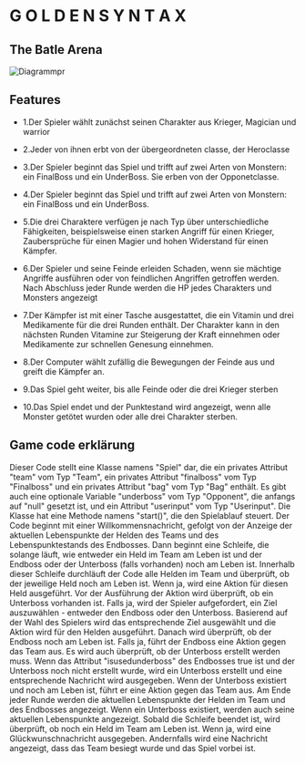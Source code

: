 # G O L D E N S Y N T A X
## The Batle Arena

![Diagrammpr](https://github.com/Many-Al/abschlussproject/assets/130827365/8b3f9006-c65f-403b-b6ea-2f219a83c649)



## Features


- 1.Der Spieler wählt zunächst seinen Charakter aus Krieger, Magician und warrior
- 2.Jeder von ihnen erbt von der übergeordneten classe, der Heroclasse
- 3.Der Spieler beginnt das Spiel und trifft auf zwei Arten von Monstern: ein FinalBoss und ein UnderBoss.
  Sie erben von der Opponetclasse.
- 4.Der Spieler beginnt das Spiel und trifft auf zwei Arten von Monstern: ein FinalBoss und ein UnderBoss.

- 5.Die drei Charaktere verfügen je nach Typ über unterschiedliche Fähigkeiten, beispielsweise einen starken Angriff für einen Krieger, Zaubersprüche für einen Magier und hohen Widerstand für einen Kämpfer.
- 6.Der Spieler und seine Feinde erleiden Schaden, wenn sie mächtige Angriffe ausführen oder von feindlichen Angriffen getroffen werden.
Nach Abschluss jeder Runde werden die HP jedes Charakters und Monsters angezeigt
- 7.Der Kämpfer ist mit einer Tasche ausgestattet, die ein Vitamin und drei Medikamente für die drei Runden enthält. Der Charakter kann in   den nächsten Runden Vitamine zur Steigerung der Kraft einnehmen oder Medikamente zur schnellen Genesung einnehmen.
- 8.Der Computer wählt zufällig die Bewegungen der Feinde aus und greift die Kämpfer an.
- 9.Das Spiel geht weiter, bis alle Feinde oder die drei Krieger sterben
- 10.Das Spiel endet und der Punktestand wird angezeigt, wenn alle Monster getötet wurden oder alle drei Charakter sterben.



## Game code erklärung

Dieser Code stellt eine Klasse namens "Spiel" dar, die ein privates Attribut "team" vom Typ "Team", ein privates Attribut "finalboss" vom Typ "Finalboss" und ein privates Attribut "bag" vom Typ "Bag" enthält. Es gibt auch eine optionale Variable "underboss" vom Typ "Opponent", die anfangs auf "null" gesetzt ist, und ein Attribut "userinput" vom Typ "Userinput".
Die Klasse hat eine Methode namens "start()", die den Spielablauf steuert.
Der Code beginnt mit einer Willkommensnachricht, gefolgt von der Anzeige der aktuellen Lebenspunkte der Helden des Teams und des Lebenspunktestands des Endbosses.
Dann beginnt eine Schleife, die solange läuft, wie entweder ein Held im Team am Leben ist und der Endboss oder der Unterboss (falls vorhanden) noch am Leben ist.
Innerhalb dieser Schleife durchläuft der Code alle Helden im Team und überprüft, ob der jeweilige Held noch am Leben ist. Wenn ja, wird eine Aktion für diesen Held ausgeführt. Vor der Ausführung der Aktion wird überprüft, ob ein Unterboss vorhanden ist. Falls ja, wird der Spieler aufgefordert, ein Ziel auszuwählen - entweder den Endboss oder den Unterboss. Basierend auf der Wahl des Spielers wird das entsprechende Ziel ausgewählt und die Aktion wird für den Helden ausgeführt.
Danach wird überprüft, ob der Endboss noch am Leben ist. Falls ja, führt der Endboss eine Aktion gegen das Team aus.
Es wird auch überprüft, ob der Unterboss erstellt werden muss. Wenn das Attribut "isusedunderboss" des Endbosses true ist und der Unterboss noch nicht erstellt wurde, wird ein Unterboss erstellt und eine entsprechende Nachricht wird ausgegeben.
Wenn der Unterboss existiert und noch am Leben ist, führt er eine Aktion gegen das Team aus.
Am Ende jeder Runde werden die aktuellen Lebenspunkte der Helden im Team und des Endbosses angezeigt. Wenn ein Unterboss existiert, werden auch seine aktuellen Lebenspunkte angezeigt.
Sobald die Schleife beendet ist, wird überprüft, ob noch ein Held im Team am Leben ist. Wenn ja, wird eine Glückwunschnachricht ausgegeben. Andernfalls wird eine Nachricht angezeigt, dass das Team besiegt wurde und das Spiel vorbei ist.
